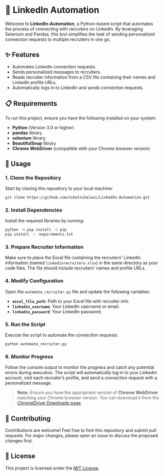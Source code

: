 
# 🤖 LinkedIn Automation

Welcome to **LinkedIn-Automation**, a Python-based script that automates the process of connecting with recruiters on LinkedIn. By leveraging Selenium and Pandas, this tool simplifies the task of sending personalized connection requests to multiple recruiters in one go.

## ✨ Features
- Automates LinkedIn connection requests.
- Sends personalized messages to recruiters.
- Reads recruiter information from a CSV file containing their names and LinkedIn profile URLs.
- Automatically logs in to LinkedIn and sends connection requests.

## 📋 Requirements
To run this project, ensure you have the following installed on your system:

- **Python** (Version 3.0 or higher)
- **pandas** library
- **selenium** library
- **BeautifulSoup** library
- **Chrome WebDriver** (compatible with your Chrome browser version)

## 🚀 Usage

### 1. Clone the Repository
Start by cloning this repository to your local machine:
```bash
git clone https://github.com/nihalnihalani/LinkedIn-Automation.git
```

### 2. Install Dependencies
Install the required libraries by running:
```bash
python -m pip install -U pip
pip install -r requirements.txt
```

### 3. Prepare Recruiter Information
Make sure to place the Excel file containing the recruiters' LinkedIn information (named `linkedinrecruiters.xlsx`) in the same directory as your code files. The file should include recruiters' names and profile URLs.

### 4. Modify Configuration
Open the `automate_recruiter.py` file and update the following variables:

- **`excel_file_path`**: Path to your Excel file with recruiter info.
- **`linkedin_username`**: Your LinkedIn username or email.
- **`linkedin_password`**: Your LinkedIn password.

### 5. Run the Script
Execute the script to automate the connection requests:
```bash
python automate_recruiter.py
```

### 6. Monitor Progress
Follow the console output to monitor the progress and catch any potential errors during execution. The script will automatically log in to your LinkedIn account, visit each recruiter’s profile, and send a connection request with a personalized message.

> **Note:** Ensure you have the appropriate version of **Chrome WebDriver** matching your Chrome browser version. You can download it from the [ChromeDriver Downloads page](https://sites.google.com/chromium.org/driver/downloads).

## 🤝 Contributing
Contributions are welcome! Feel free to fork this repository and submit pull requests. For major changes, please open an issue to discuss the proposed changes first.

## 📄 License
This project is licensed under the [MIT License](https://choosealicense.com/licenses/mit/).
